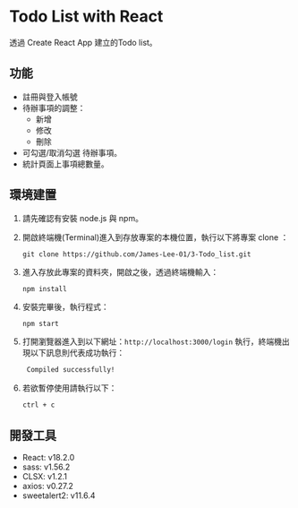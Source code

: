 # Todo List with React
透過 Create React App 建立的Todo list。

## 功能
- 註冊與登入帳號
- 待辦事項的調整：
  - 新增
  - 修改
  - 刪除
- 可勾選/取消勾選 待辦事項。
- 統計頁面上事項總數量。

## 環境建置
1. 請先確認有安裝 node.js 與 npm。
2. 開啟終端機(Terminal)進入到存放專案的本機位置，執行以下將專案 clone ： 

    ```
    git clone https://github.com/James-Lee-01/3-Todo_list.git
    ```
3. 進入存放此專案的資料夾，開啟之後，透過終端機輸入：

   ```bash
   npm install
   ```

4. 安裝完畢後，執行程式：
    ```
    npm start
    ```

5. 打開瀏覽器進入到以下網址：`http://localhost:3000/login` 執行，終端機出現以下訊息則代表成功執行：

   ```bash
    Compiled successfully!
   ```
    

6. 若欲暫停使用請執行以下：

   ```bash
   ctrl + c
   ```

## 開發工具
- React: v18.2.0
- sass: v1.56.2
- CLSX: v1.2.1
- axios: v0.27.2
- sweetalert2: v11.6.4